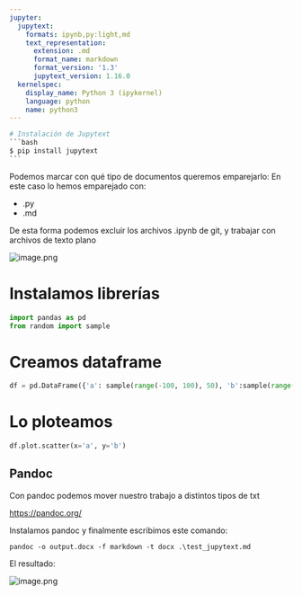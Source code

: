 ```yaml
---
jupyter:
  jupytext:
    formats: ipynb,py:light,md
    text_representation:
      extension: .md
      format_name: markdown
      format_version: '1.3'
      jupytext_version: 1.16.0
  kernelspec:
    display_name: Python 3 (ipykernel)
    language: python
    name: python3
---
```


````python
# Instalación de Jupytext
```bash
$ pip install jupytext
```
````

Podemos marcar con qué tipo de documentos queremos emparejarlo:
En este caso lo hemos emparejado con:

- .py
- .md

De esta forma podemos excluir los archivos .ipynb de git, y trabajar con archivos de texto plano

![image.png](attachment:7a96bce1-3a18-4dc4-9293-795bcd9987fb.png)


# Instalamos librerías

```python
import pandas as pd
from random import sample
```

# Creamos dataframe

```python
df = pd.DataFrame({'a': sample(range(-100, 100), 50), 'b':sample(range(-100, 100), 50)})
```

# Lo ploteamos

```python
df.plot.scatter(x='a', y='b')
```

## Pandoc

<!-- #region -->
Con pandoc podemos mover nuestro trabajo a distintos tipos de txt

https://pandoc.org/


Instalamos pandoc y finalmente escribimos este comando:

```
pandoc -o output.docx -f markdown -t docx .\test_jupytext.md
```

El resultado:

![image.png](attachment:733f3a1f-d6ae-4e4c-9a8d-4d8c9a7e3a2c.png)
<!-- #endregion -->

```python

```
